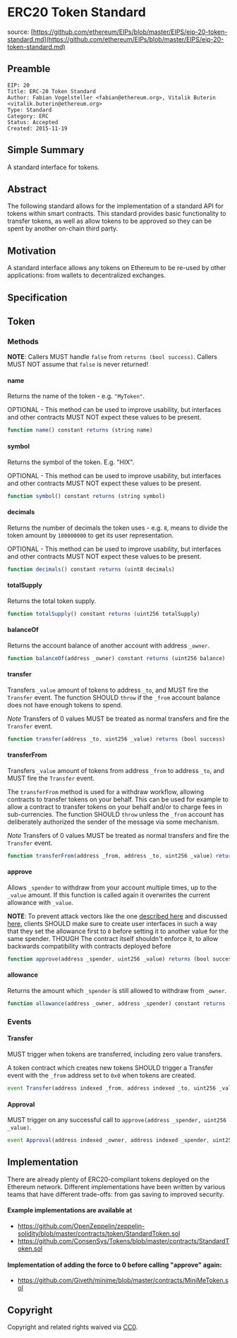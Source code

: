 # ERC20 Token Standard
source: [https://github.com/ethereum/EIPs/blob/master/EIPS/eip-20-token-standard.md](https://github.com/ethereum/EIPs/blob/master/EIPS/eip-20-token-standard.md)

## Preamble

    EIP: 20
    Title: ERC-20 Token Standard
    Author: Fabian Vogelsteller <fabian@ethereum.org>, Vitalik Buterin <vitalik.buterin@ethereum.org>
    Type: Standard
    Category: ERC
    Status: Accepted
    Created: 2015-11-19


## Simple Summary

A standard interface for tokens.


## Abstract

The following standard allows for the implementation of a standard API for tokens within smart contracts.
This standard provides basic functionality to transfer tokens, as well as allow tokens to be approved so they can be spent by another on-chain third party.


## Motivation

A standard interface allows any tokens on Ethereum to be re-used by other applications: from wallets to decentralized exchanges.


## Specification

## Token
### Methods

**NOTE**: Callers MUST handle `false` from `returns (bool success)`.  Callers MUST NOT assume that `false` is never returned!


#### name

Returns the name of the token - e.g. `"MyToken"`.

OPTIONAL - This method can be used to improve usability,
but interfaces and other contracts MUST NOT expect these values to be present.


``` js
function name() constant returns (string name)
```


#### symbol

Returns the symbol of the token. E.g. "HIX".

OPTIONAL - This method can be used to improve usability,
but interfaces and other contracts MUST NOT expect these values to be present.

``` js
function symbol() constant returns (string symbol)
```



#### decimals

Returns the number of decimals the token uses - e.g. `8`, means to divide the token amount by `100000000` to get its user representation.

OPTIONAL - This method can be used to improve usability,
but interfaces and other contracts MUST NOT expect these values to be present.

``` js
function decimals() constant returns (uint8 decimals)
```


#### totalSupply

Returns the total token supply.

``` js
function totalSupply() constant returns (uint256 totalSupply)
```



#### balanceOf

Returns the account balance of another account with address `_owner`.

``` js
function balanceOf(address _owner) constant returns (uint256 balance)
```



#### transfer

Transfers `_value` amount of tokens to address `_to`, and MUST fire the `Transfer` event.
The function SHOULD `throw` if the `_from` account balance does not have enough tokens to spend.

*Note* Transfers of 0 values MUST be treated as normal transfers and fire the `Transfer` event.

``` js
function transfer(address _to, uint256 _value) returns (bool success)
```



#### transferFrom

Transfers `_value` amount of tokens from address `_from` to address `_to`, and MUST fire the `Transfer` event.

The `transferFrom` method is used for a withdraw workflow, allowing contracts to transfer tokens on your behalf.
This can be used for example to allow a contract to transfer tokens on your behalf and/or to charge fees in sub-currencies.
The function SHOULD `throw` unless the `_from` account has deliberately authorized the sender of the message via some mechanism.

*Note* Transfers of 0 values MUST be treated as normal transfers and fire the `Transfer` event.

``` js
function transferFrom(address _from, address _to, uint256 _value) returns (bool success)
```



#### approve

Allows `_spender` to withdraw from your account multiple times, up to the `_value` amount. If this function is called again it overwrites the current allowance with `_value`.

**NOTE**: To prevent attack vectors like the one [described here](https://docs.google.com/document/d/1YLPtQxZu1UAvO9cZ1O2RPXBbT0mooh4DYKjA_jp-RLM/) and discussed [here](https://github.com/ethereum/EIPs/issues/20#issuecomment-263524729),
clients SHOULD make sure to create user interfaces in such a way that they set the allowance first to `0` before setting it to another value for the same spender.
THOUGH The contract itself shouldn't enforce it, to allow backwards compatibility with contracts deployed before

``` js
function approve(address _spender, uint256 _value) returns (bool success)
```


#### allowance

Returns the amount which `_spender` is still allowed to withdraw from `_owner`.

``` js
function allowance(address _owner, address _spender) constant returns (uint256 remaining)
```



### Events


#### Transfer

MUST trigger when tokens are transferred, including zero value transfers.

A token contract which creates new tokens SHOULD trigger a Transfer event with the `_from` address set to `0x0` when tokens are created.

``` js
event Transfer(address indexed _from, address indexed _to, uint256 _value)
```



#### Approval

MUST trigger on any successful call to `approve(address _spender, uint256 _value)`.

``` js
event Approval(address indexed _owner, address indexed _spender, uint256 _value)
```



## Implementation

There are already plenty of ERC20-compliant tokens deployed on the Ethereum network.
Different implementations have been written by various teams that have different trade-offs: from gas saving to improved security.

#### Example implementations are available at
- https://github.com/OpenZeppelin/zeppelin-solidity/blob/master/contracts/token/StandardToken.sol
- https://github.com/ConsenSys/Tokens/blob/master/contracts/StandardToken.sol

#### Implementation of adding the force to 0 before calling "approve" again:
- https://github.com/Giveth/minime/blob/master/contracts/MiniMeToken.sol

## Copyright
Copyright and related rights waived via [CC0](https://creativecommons.org/publicdomain/zero/1.0/).
